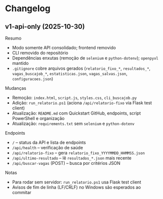 # Changelog

## v1-api-only (2025-10-30)

Resumo
- Modo somente API consolidado; frontend removido
- CLI removido do repositório
- Dependências enxutas (remoção de `selenium` e `python-dotenv`); `openpyxl` mantido
- `.gitignore` cobre arquivos gerados (`relatorio_fixo_*`, `resultados_*`, `vagas_buscajob_*`, `estatisticas.json`, `vagas_salvas.json`, `configuracoes.json`)

Mudanças
- Remoção: `index.html`, `script.js`, `styles.css`, `cli_buscajob.py`
- Adição: `run_relatorio.ps1` (aciona `/api/relatorio-fixo` via Flask test client)
- Atualização: `README.md` com Quickstart GitHub, endpoints, script PowerShell e organização
- Atualização: `requirements.txt` sem `selenium` e `python-dotenv`

Endpoints
- `/` – status da API e lista de endpoints
- `/api/health` – verificação de saúde
- `/api/relatorio-fixo` – gera `relatorio_fixo_YYYYMMDD_HHMMSS.json`
- `/api/ultimo-resultado` – lê `resultados_*.json` mais recente
- `/api/buscar-vagas` (POST) – busca por critérios JSON

Notas
- Para rodar sem servidor: `run_relatorio.ps1` usa Flask test client
- Avisos de fim de linha (LF/CRLF) no Windows são esperados ao commitar